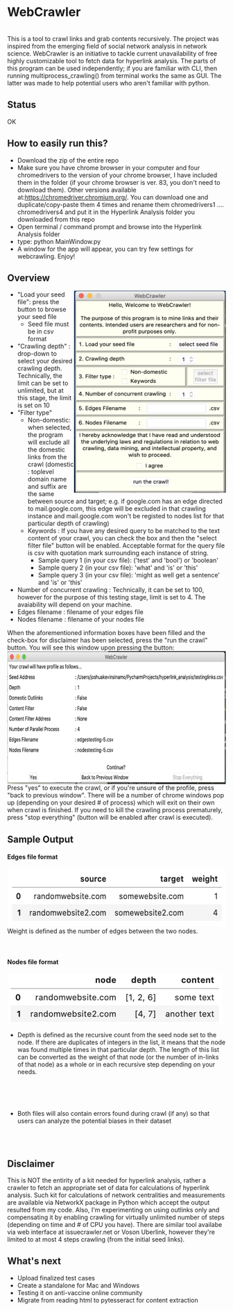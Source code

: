 # WebCrawler
<br>
This is a tool to crawl links and grab contents recursively. The project was inspired from the emerging field of social network analysis in network science. WebCrawler is an initiative to tackle current unavailability of free highly customizable tool to fetch data for hyperlink analysis. The parts of this program can be used independently; if you are familiar with CLI, then running multiprocess_crawling() from terminal works the same as GUI. The latter was made to help potential users who aren't familiar with python. 

## Status
OK

## How to easily run this?
- Download the zip of the entire repo
- Make sure you have chrome browser in your computer and four chromedrivers to the version of your chrome browser, I have included them in the folder (if your chrome browser is ver. 83, you don't need to download them). Other versions available at:https://chromedriver.chromium.org/. You can download one and duplicate/copy-paste them 4 times and rename them chromedrivers1 .... chromedrivers4 and put it in the Hyperlink Analysis folder you downloaded from this repo
- Open terminal / command prompt and browse into the Hyperlink Analysis folder
- type: python MainWindow.py 
- A window for the app will appear, you can try few settings for webcrawling. Enjoy! 

## Overview

<img src="mainwindow.png" width="350" height="465" align = "right">

- "Load your seed file": press the button to browse your seed file
  - Seed file must be in csv format 
- "Crawling depth" : drop-down to select your desired crawling depth. Technically, the limit can be set to unlimited, but at this stage, the limit is set on 10
- "Filter type"
  - Non-domestic: when selected, the program will exclude all the domestic links from the crawl (domestic : toplevel domain name and suffix are the same between source and target; e.g. if google.com has an edge directed to mail.google.com, this edge will be excluded in that crawling instance and mail.google.com won't be registed to nodes list for that particular depth of crawling)
  - Keywords : If you have any desired query to be matched to the text content of your crawl, you can check the box and then the "select filter file" button will be enabled. Acceptable format for the query file is csv with quotation mark surrounding each instance of string. 
    - Sample query 1 (in your csv file): ('test' and 'bool') or 'boolean' 
    - Sample query 2 (in your csv file): 'what' and 'is' or 'this' 
    - Sample query 3 (in your csv file): 'might as well get a sentence' and 'is' or 'this' 
- Number of concurrent crawling : Technically, it can be set to 100, however for the purpose of this testing stage, limit is set to 4. The avaiability will depend on your machine.
- Edges filename : filename of your edges file
- Nodes filename : filename of your nodes file
   

When the aforementioned information boxes have been filled and the check-box for disclaimer has been selected, press the "run the crawl" button. You will see this window upon pressing the button:
<br>
<img src="review.png" width="716" height="306" align = "center">
<br>
Press "yes" to execute the crawl, or if you're unsure of the profile, press "back to previous window". There will be a number of chrome windows pop up (depending on your desired # of process) which will exit on their own when crawl is finished. If you need to kill the crawling process prematurely, press "stop everything" (button will be enabled after crawl is executed).


## Sample Output

#### Edges file format
<img src="edgesExample.png" width="564" height="132">
<br>
Weight is defined as the number of edges between the two nodes.
<br>
<br>
<br>

#### Nodes file format
<img src="nodesExample.png" width="496" height="116"> 
<br>

* Depth is defined as the recursive count from the seed node set to the node. If there are duplicates of integers in the list, it means that the node was found multiple times in that particular depth. The length of this list can be converted as the weight of that node (or the number of in-links of that node) as a whole or in each recursive step depending on your needs. 
<br>
<br>
<br>

* Both files will also contain errors found during crawl (if any) so that users can analyze the potential biases in their dataset
<br>
<br>

## Disclaimer
This is NOT the entirity of a kit needed for hyperlink analysis, rather a crawler to fetch an appropriate set of data for calculations of hyperlink analysis. Such kit for calculations of network centralities and measurements are available via NetworkX package in Python which accept the output resulted from my code. Also, I'm experimenting on using outlinks only and compensating it by enabling crawling for virtually unlimited number of steps (depending on time and # of CPU you have). There are similar tool availabe via web interface at issuecrawler.net or Voson Uberlink, however they're limited to at most 4 steps crawling (from the initial seed links).


## What's next 
- Upload finalized test cases
- Create a standalone for Mac and Windows
- Testing it on anti-vaccine online community
- Migrate from reading html to pytesseract for content extraction
